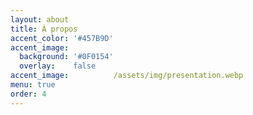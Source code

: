 ```yaml
---
layout: about
title: À propos
accent_color: '#457B9D'
accent_image:
  background: '#0F0154'
  overlay:    false
accent_image:          /assets/img/presentation.webp
menu: true              
order: 4
---
```




